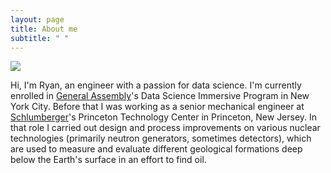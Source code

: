 ```yaml
---
layout: page
title: About me
subtitle: " "
---
```


<p align:"center">
<img src="ryanpmccaffrey.github.io/img/ryan_avatar.jpg">
</p>


Hi, I'm Ryan, an engineer with a passion for data science.  I'm currently enrolled in [General Assembly](https://generalassemb.ly/)'s Data Science Immersive Program in New York City.  Before that I was working as a senior mechanical engineer at [Schlumberger](http://www.slb.com/)'s Princeton Technology Center in Princeton, New Jersey.  In that role I carried out design and process improvements on various nuclear technologies (primarily neutron generators, sometimes detectors), which are used to measure and evaluate different geological formations deep below the Earth's surface in an effort to find oil.  